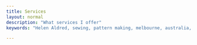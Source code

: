 ```yaml
---
title: Services
layout: normal
description: "What services I offer"
keywords: "Helen Aldred, sewing, pattern making, melbourne, australia, northcote, metropolis"

---
```


<div class="container mb-4">
<div class="row">
<div class="col-md-2">&nbsp;</div><!-- end col -->
<div class="col-2">&nbsp;</div><!-- end col -->
</div><!-- end row -->
</div><!-- end container -->
